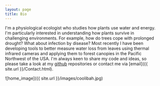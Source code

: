 ```yaml
---
layout: page
title: Bio
---
```


I'm a physiological ecologist who studies how plants use water and energy. I'm particularly interested in understanding how plants survive in challenging environments. For example, how do trees cope with prolonged drought? What about infection by disease? Most recently I have been developing tools to better measure water loss from leaves using thermal infrared cameras and applying them to forest canopies in the Pacific Northwest of the USA. I'm always keen to share my code and ideas, so please take a look at my [github](https://github.com/pageg/) repositories or contact me via [email]({{ site.url }}/Contact.html).

![home_image]({{ site.url }}/images/coolibah.jpg)
